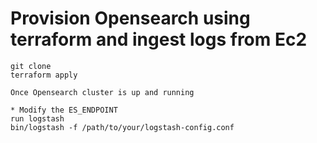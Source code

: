 # Provision Opensearch using terraform and ingest logs from Ec2
```
git clone 
terraform apply

Once Opensearch cluster is up and running 

* Modify the ES_ENDPOINT
run logstash
bin/logstash -f /path/to/your/logstash-config.conf

````

